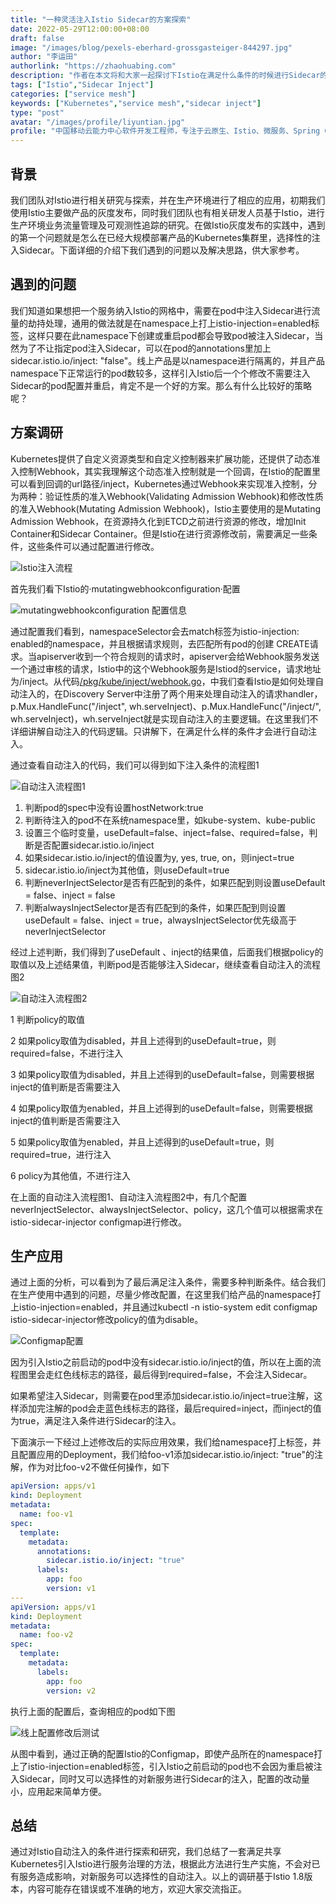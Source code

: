 ```yaml
---
title: "一种灵活注入Istio Sidecar的方案探索"
date: 2022-05-29T12:00:00+08:00
draft: false
image: "/images/blog/pexels-eberhard-grossgasteiger-844297.jpg"
author: "李运田"
authorlink: "https://zhaohuabing.com"
description: "作者在本文将和大家一起探讨下Istio在满足什么条件的时候进行Sidecar的注入，介绍使用Istio进行Sidecar注入时的一些配置及生产应用"
tags: ["Istio","Sidecar Inject"]
categories: ["service mesh"]
keywords: ["Kubernetes","service mesh","sidecar inject"]
type: "post"
avatar: "/images/profile/liyuntian.jpg"
profile: "中国移动云能力中心软件开发工程师，专注于云原生、Istio、微服务、Spring Cloud 等领域。"
---
```


## 背景

我们团队对Istio进行相关研究与探索，并在生产环境进行了相应的应用，初期我们使用Istio主要做产品的灰度发布，同时我们团队也有相关研发人员基于Istio，进行生产环境业务流量管理及可观测性追踪的研究。在做Istio灰度发布的实践中，遇到的第一个问题就是怎么在已经大规模部署产品的Kubernetes集群里，选择性的注入Sidecar。下面详细的介绍下我们遇到的问题以及解决思路，供大家参考。

## 遇到的问题

我们知道如果想把一个服务纳入Istio的网格中，需要在pod中注入Sidecar进行流量的劫持处理，通用的做法就是在namespace上打上istio-injection=enabled标签，这样只要在此namespace下创建或重启pod都会导致pod被注入Sidecar，当然为了不让指定pod注入Sidecar，可以在pod的annotations里加上sidecar.istio.io/inject: "false"。线上产品是以namespace进行隔离的，并且产品namespace下正常运行的pod数较多，这样引入Istio后一个个修改不需要注入Sidecar的pod配置并重启，肯定不是一个好的方案。那么有什么比较好的策略呢？

## 方案调研

Kubernetes提供了自定义资源类型和自定义控制器来扩展功能，还提供了动态准入控制Webhook，其实我理解这个动态准入控制就是一个回调，在Istio的配置里可以看到回调的url路径/inject，Kubernetes通过Webhook来实现准入控制，分为两种：验证性质的准入Webhook(Validating Admission Webhook)和修改性质的准入Webhook(Mutating Admission Webhook)，Istio主要使用的是Mutating Admission Webhook，在资源持久化到ETCD之前进行资源的修改，增加Init Container和Sidecar Container。但是Istio在进行资源修改前，需要满足一些条件，这些条件可以通过配置进行修改。


![Istio注入流程](inject.jpg)


首先我们看下Istio的·mutatingwebhookconfiguration·配置


![mutatingwebhookconfiguration 配置信息](webhook.jpg)


通过配置我们看到，namespaceSelector会去match标签为istio-injection: enabled的namespace，并且根据请求规则，去匹配所有pod的创建 CREATE请求。当apiserver收到一个符合规则的请求时，apiserver会给Webhook服务发送一个通过审核的请求，Istio中的这个Webhook服务是Istiod的service，请求地址为/inject。从代码[/pkg/kube/inject/webhook.go](https://github.com/istio/istio/blob/release-1.8/pkg/kube/inject/webhook.go)，中我们查看Istio是如何处理自动注入的，在Discovery Server中注册了两个用来处理自动注入的请求handler，p.Mux.HandleFunc("/inject", wh.serveInject)、p.Mux.HandleFunc("/inject/", wh.serveInject)，wh.serveInject就是实现自动注入的主要逻辑。在这里我们不详细讲解自动注入的代码逻辑。只讲解下，在满足什么样的条件才会进行自动注入。

通过查看自动注入的代码，我们可以得到如下注入条件的流程图1


![自动注入流程图1](image1.jpg)


1. 判断pod的spec中没有设置hostNetwork:true
2. 判断待注入的pod不在系统namespace里，如kube-system、kube-public
3. 设置三个临时变量，useDefault=false、inject=false、required=false，判断是否配置sidecar.istio.io/inject
4. 如果sidecar.istio.io/inject的值设置为y, yes, true, on，则inject=true
5. sidecar.istio.io/inject为其他值，则useDefault=true
6. 判断neverInjectSelector是否有匹配到的条件，如果匹配到则设置useDefault = false、inject = false
7. 判断alwaysInjectSelector是否有匹配到的条件，如果匹配到则设置useDefault = false、inject = true，alwaysInjectSelector优先级高于neverInjectSelector

经过上述判断，我们得到了useDefault 、inject的结果值，后面我们根据policy的取值以及上述结果值，判断pod是否能够注入Sidecar，继续查看自动注入的流程图2


![自动注入流程图2](image2.jpg)


1 判断policy的取值

2 如果policy取值为disabled，并且上述得到的useDefault=true，则required=false，不进行注入

3 如果policy取值为disabled，并且上述得到的useDefault=false，则需要根据inject的值判断是否需要注入

4 如果policy取值为enabled，并且上述得到的useDefault=false，则需要根据inject的值判断是否需要注入

5 如果policy取值为enabled，并且上述得到的useDefault=true，则required=true，进行注入

6 policy为其他值，不进行注入

在上面的自动注入流程图1、自动注入流程图2中，有几个配置neverInjectSelector、alwaysInjectSelector、policy，这几个值可以根据需求在istio-sidecar-injector configmap进行修改。

## 生产应用

通过上面的分析，可以看到为了最后满足注入条件，需要多种判断条件。结合我们在生产使用中遇到的问题，尽量少修改配置，在这里我们给产品的namespace打上istio-injection=enabled，并且通过kubectl -n istio-system edit configmap istio-sidecar-injector修改policy的值为disable。

![Configmap配置](Configmap.jpg)


因为引入Istio之前启动的pod中没有sidecar.istio.io/inject的值，所以在上面的流程图里会走红色线标志的路径，最后得到required=false，不会注入Sidecar。

如果希望注入Sidecar，则需要在pod里添加sidecar.istio.io/inject=true注解，这样添加完注解的pod会走蓝色线标志的路径，最后required=inject，而inject的值为true，满足注入条件进行Sidecar的注入。

下面演示一下经过上述修改后的实际应用效果，我们给namespace打上标签，并且配置应用的Deployment，我们给foo-v1添加sidecar.istio.io/inject: "true"的注解，作为对比foo-v2不做任何操作，如下

```yaml
apiVersion: apps/v1
kind: Deployment
metadata:
  name: foo-v1
spec:
  template:
    metadata:
      annotations:
        sidecar.istio.io/inject: "true"
      labels:
        app: foo
        version: v1
---
apiVersion: apps/v1
kind: Deployment
metadata:
  name: foo-v2
spec:
  template:
    metadata:
      labels:
        app: foo
        version: v2
```

执行上面的配置后，查询相应的pod如下图


![线上配置修改后测试](test.jpg)


从图中看到，通过正确的配置Istio的Configmap，即使产品所在的namespace打上了istio-injection=enabled标签，引入Istio之前启动的pod也不会因为重启被注入Sidecar，同时又可以选择性的对新服务进行Sidecar的注入，配置的改动量小，应用起来简单方便。

## 总结

通过对Istio自动注入的条件进行探索和研究，我们总结了一套满足共享Kubernetes引入Istio进行服务治理的方法，根据此方法进行生产实施，不会对已有服务造成影响，对新服务可以选择性的自动注入。以上的调研基于Istio 1.8版本，内容可能存在错误或不准确的地方，欢迎大家交流指正。

